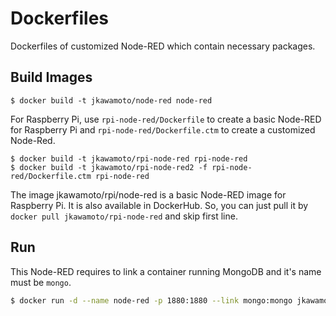 Dockerfiles
==============

Dockerfiles of customized Node-RED which contain necessary packages.

Build Images
--------------

```
$ docker build -t jkawamoto/node-red node-red
```

For Raspberry Pi, use `rpi-node-red/Dockerfile` to create a basic Node-RED for Raspberry Pi and `rpi-node-red/Dockerfile.ctm` to create a customized Node-Red.

```
$ docker build -t jkawamoto/rpi-node-red rpi-node-red
$ docker build -t jkawamoto/rpi-node-red2 -f rpi-node-red/Dockerfile.ctm rpi-node-red
```

The image jkawamoto/rpi/node-red is a basic Node-RED image for Raspberry Pi. It is also available in DockerHub. So, you can just pull it by `docker pull jkawamoto/rpi-node-red` and skip first line.


Run
----
This Node-RED requires to link a container running MongoDB and it's name must be `mongo`.
```sh
$ docker run -d --name node-red -p 1880:1880 --link mongo:mongo jkawamoto/node-red
```
